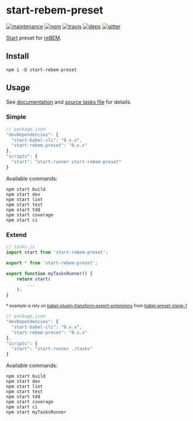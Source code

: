 # start-rebem-preset

[![maintenance](https://img.shields.io/badge/maintained-no-red.svg?style=flat-square)](http://unmaintained.tech)
[![npm](https://img.shields.io/npm/v/start-rebem-preset.svg?style=flat-square)](https://www.npmjs.com/package/start-rebem-preset)
[![travis](http://img.shields.io/travis/rebem/start-preset.svg?style=flat-square)](https://travis-ci.org/rebem/start-preset)
[![deps](https://img.shields.io/gemnasium/rebem/start-preset.svg?style=flat-square)](https://gemnasium.com/rebem/start-preset)
[![gitter](https://img.shields.io/badge/gitter-join_chat_%E2%86%92-46bc99.svg?style=flat-square)](https://gitter.im/rebem/rebem)

[Start](https://github.com/start-runner/start) preset for [reBEM](https://github.com/rebem/rebem).

## Install

```
npm i -D start-rebem-preset
```

## Usage

See [documentation](https://github.com/start-runner/start#readme) and [source tasks file](lib/index.js) for details.

### Simple

```js
// package.json
"devDependencies": {
  "start-babel-cli": "0.x.x",
  "start-rebem-preset": "0.x.x"
},
"scripts": {
  "start": "start-runner start-rebem-preset"
}
```

Available commands:

```
npm start build
npm start dev
npm start lint
npm start test
npm start tdd
npm start coverage
npm start ci
```

### Extend

```js
// tasks.js
import start from 'start-rebem-preset';

export * from 'start-rebem-preset';

export function myTasksRunner() {
    return start(
        ...
    );
}
```

<sup>* example is rely on [babel-plugin-transform-export-extensions](https://babeljs.io/docs/plugins/transform-export-extensions/) from [babel-preset-stage-1](https://babeljs.io/docs/plugins/preset-stage-1/)</sup>

```js
// package.json
"devDependencies": {
  "start-babel-cli": "0.x.x",
  "start-rebem-preset": "0.x.x"
},
"scripts": {
  "start": "start-runner ./tasks"
}
```

Available commands:

```
npm start build
npm start dev
npm start lint
npm start test
npm start tdd
npm start coverage
npm start ci
npm start myTasksRunner
```
